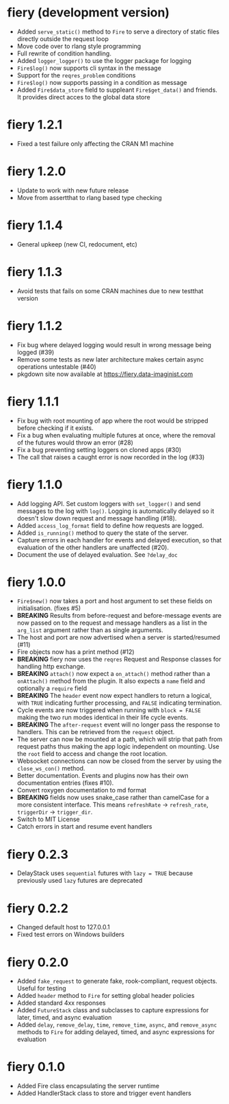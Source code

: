 # fiery (development version)

* Added `serve_static()` method to `Fire` to serve a directory of static files
  directly outside the request loop
* Move code over to rlang style programming
* Full rewrite of condition handling.
* Added `logger_logger()` to use the logger package for logging
* `Fire$log()` now supports cli syntax in the message
* Support for the `reqres_problem` conditions
* `Fire$log()` now supports passing in a condition as message
* Added `Fire$data_store` field to suppleant `Fire$get_data()` and friends. It
  provides direct acces to the global data store

# fiery 1.2.1

* Fixed a test failure only affecting the CRAN M1 machine

# fiery 1.2.0

* Update to work with new future release
* Move from assertthat to rlang based type checking

# fiery 1.1.4

* General upkeep (new CI, redocument, etc)

# fiery 1.1.3

* Avoid tests that fails on some CRAN machines due to new testthat version

# fiery 1.1.2

* Fix bug where delayed logging would result in wrong message being logged (#39)
* Remove some tests as new later architecture makes certain async operations
  untestable (#40)
* pkgdown site now available at <https://fiery.data-imaginist.com>

# fiery 1.1.1

* Fix bug with root mounting of app where the root would be stripped before
  checking if it exists.
* Fix a bug when evaluating multiple futures at once, where the removal of the
  futures would throw an error (#28)
* Fix a bug preventing setting loggers on cloned apps (#30)
* The call that raises a caught error is now recorded in the log (#33)

# fiery 1.1.0

* Add logging API. Set custom loggers with `set_logger()` and send messages to
  the log with `log()`. Logging is automatically delayed so it doesn't slow down
  request and message handling (#18).
* Added `access_log_format` field to define how requests are logged.
* Added `is_running()` method to query the state of the server.
* Capture errors in each handler for events and delayed execution, so that
  evaluation of the other handlers are unaffected (#20).
* Document the use of delayed evaluation. See `?delay_doc`

# fiery 1.0.0

* `Fire$new()` now takes a port and host argument to set these fields on
  initialisation. (fixes #5)
* **BREAKING** Results from before-request and before-message events are now
  passed on to the request and message handlers as a list in the `arg_list`
  argument rather than as single arguments.
* The host and port are now advertised when a server is started/resumed (#11)
* Fire objects now has a print method (#12)
* **BREAKING** fiery now uses the `reqres` Request and Response classes for
  handling http exchange.
* **BREAKING** `attach()` now expect a `on_attach()` method rather than a
  `onAttach()` method from the plugin. It also expects a `name` field and
  optionally a `require` field
* **BREAKING** The `header` event now expect handlers to return a logical, with
  `TRUE` indicating further processing, and `FALSE` indicating termination.
* Cycle events are now triggered when running with `block = FALSE` making the
  two run modes identical in their life cycle events.
* **BREAKING** The `after-request` event will no longer pass the response to
  handlers. This can be retrieved from the `request` object.
* The server can now be mounted at a path, which will strip that path from
  request paths thus making the app logic independent on mounting. Use the
  `root` field to access and change the root location.
* Websocket connections can now be closed from the server by using the
  `close_ws_con()` method.
* Better documentation. Events and plugins now has their own documentation
  entries (fixes #10).
* Convert roxygen documentation to md format
* **BREAKING** fields now uses snake_case rather than camelCase for a more
  consistent interface. This means `refreshRate` -> `refresh_rate`,
  `triggerDir` -> `trigger_dir`.
* Switch to MIT License
* Catch errors in start and resume event handlers

# fiery 0.2.3

* DelayStack uses `sequential` futures with `lazy = TRUE` because previously
  used `lazy` futures are deprecated

# fiery 0.2.2

* Changed default host to 127.0.0.1
* Fixed test errors on Windows builders

# fiery 0.2.0

* Added `fake_request` to generate fake, rook-compliant, request objects. Useful
for testing
* Added `header` method to `Fire` for setting global header policies
* Added standard 4xx responses
* Added `FutureStack` class and subclasses to capture expressions for later,
timed, and async evaluation
* Added `delay`, `remove_delay`, `time`, `remove_time`, `async`, and
`remove_async` methods to `Fire` for adding delayed, timed, and async
expressions for evaluation

# fiery 0.1.0

* Added Fire class encapsulating the server runtime
* Added HandlerStack class to store and trigger event handlers
